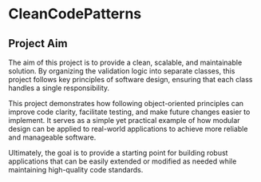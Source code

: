 # CleanCodePatterns

## Project Aim

The aim of this project is to provide a clean, scalable, and maintainable solution. By organizing the validation logic into separate classes, this project follows key principles of software design, ensuring that each class handles a single responsibility. 

This project demonstrates how following object-oriented principles can improve code clarity, facilitate testing, and make future changes easier to implement. It serves as a simple yet practical example of how modular design can be applied to real-world applications to achieve more reliable and manageable software.

Ultimately, the goal is to provide a starting point for building robust applications that can be easily extended or modified as needed while maintaining high-quality code standards.

